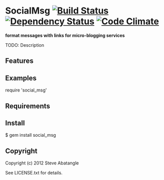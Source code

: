 SocialMsg [![Build Status](https://secure.travis-ci.org/sabat/SocialMsg.png)][Continuous Integration] [![Dependency Status](https://gemnasium.com/sabat/SocialMsg.png)][Dependencies] [![Code Climate](https://codeclimate.com/badge.png)][Code Climate]
=========
**format messages with links for micro-blogging services**

[Homepage]: https://github.com/sabat/social_msg#readme
[Issues]: https://github.com/sabat/social_msg/issues
[Documentation]: http://rubydoc.info/gems/social_msg/frames
[Continuous Integration]: http://travis-ci.org/sabat/SocialMsg "SocialMsg is built around the clock by travis-ci.org"
[Dependencies]: https://gemnasium.com/sabat/SocialMsg "SocialMsg dependencies on Gemnasium"
[Code Climate]: https://codeclimate.com/github/sabat/SocialMsg

TODO: Description

## Features

## Examples

  require 'social_msg'

## Requirements

## Install

  $ gem install social_msg

## Copyright

Copyright (c) 2012 Steve Abatangle

See LICENSE.txt for details.

